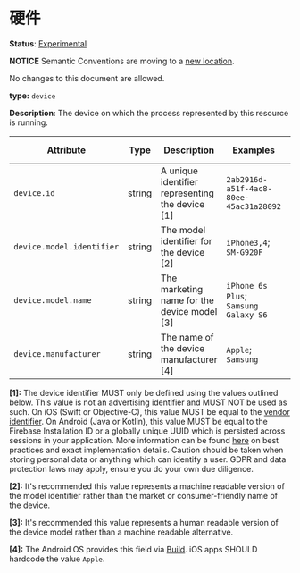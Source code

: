 # 硬件

**Status**: [Experimental](../../document-status.md)

**NOTICE** Semantic Conventions are moving to a
[new location](http://github.com/open-telemetry/semantic-conventions).

No changes to this document are allowed.

**type:** `device`

**Description**: The device on which the process represented by this resource is
running.

<!-- semconv device -->

| Attribute                 | Type   | Description                                     | Examples                               | Requirement Level |
| ------------------------- | ------ | ----------------------------------------------- | -------------------------------------- | ----------------- |
| `device.id`               | string | A unique identifier representing the device [1] | `2ab2916d-a51f-4ac8-80ee-45ac31a28092` | Recommended       |
| `device.model.identifier` | string | The model identifier for the device [2]         | `iPhone3,4`; `SM-G920F`                | Recommended       |
| `device.model.name`       | string | The marketing name for the device model [3]     | `iPhone 6s Plus`; `Samsung Galaxy S6`  | Recommended       |
| `device.manufacturer`     | string | The name of the device manufacturer [4]         | `Apple`; `Samsung`                     | Recommended       |

**[1]:** The device identifier MUST only be defined using the values outlined
below. This value is not an advertising identifier and MUST NOT be used as such.
On iOS (Swift or Objective-C), this value MUST be equal to the
[vendor identifier](https://developer.apple.com/documentation/uikit/uidevice/1620059-identifierforvendor).
On Android (Java or Kotlin), this value MUST be equal to the Firebase
Installation ID or a globally unique UUID which is persisted across sessions in
your application. More information can be found
[here](https://developer.android.com/training/articles/user-data-ids) on best
practices and exact implementation details. Caution should be taken when storing
personal data or anything which can identify a user. GDPR and data protection
laws may apply, ensure you do your own due diligence.

**[2]:** It's recommended this value represents a machine readable version of
the model identifier rather than the market or consumer-friendly name of the
device.

**[3]:** It's recommended this value represents a human readable version of the
device model rather than a machine readable alternative.

**[4]:** The Android OS provides this field via
[Build](https://developer.android.com/reference/android/os/Build#MANUFACTURER).
iOS apps SHOULD hardcode the value `Apple`.

<!-- endsemconv -->
